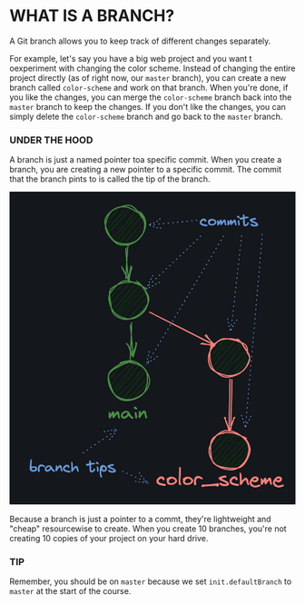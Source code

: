 # WHAT IS A BRANCH?

A Git branch allows you to keep track of different changes separately.

For example, let's say you have a big web project and you want t oexperiment with changing the color scheme. Instead of changing the entire project directly (as of right now, our `master` branch), you can create a new branch called `color-scheme` and work on that branch. When you're done, if you like the changes, you can merge the `color-scheme` branch back into the `master` branch to keep the changes. If you don't like the changes, you can simply delete the `color-scheme` branch and go back to the `master` branch.

### UNDER THE HOOD

A branch is just a named pointer toa specific commit. When you create a branch, you are creating a new pointer to a specific commit. The commit that the branch pints to is called the tip of the branch.

![branch image](./branching.png)

Because a branch is just a pointer to a commt, they're lightweight and "cheap" resourcewise to create. When you create 10 branches, you're not creating 10 copies of your project on your hard drive.

### TIP

Remember, you should be on `master` because we set `init.defaultBranch` to `master` at the start of the course.

